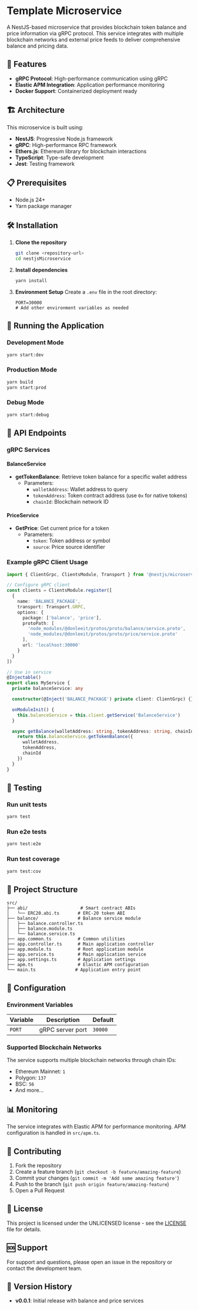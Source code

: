 # Template Microservice

A NestJS-based microservice that provides blockchain token balance and price information via gRPC protocol. This service integrates with multiple blockchain networks and external price feeds to deliver comprehensive balance and pricing data.

## 🚀 Features

- **gRPC Protocol**: High-performance communication using gRPC
- **Elastic APM Integration**: Application performance monitoring
- **Docker Support**: Containerized deployment ready

## 🏗️ Architecture

This microservice is built using:

- **NestJS**: Progressive Node.js framework
- **gRPC**: High-performance RPC framework
- **Ethers.js**: Ethereum library for blockchain interactions
- **TypeScript**: Type-safe development
- **Jest**: Testing framework

## 📋 Prerequisites

- Node.js 24+
- Yarn package manager

## 🛠️ Installation

1. **Clone the repository**

   ```bash
   git clone <repository-url>
   cd nestjsMicroservice
   ```

2. **Install dependencies**

   ```bash
   yarn install
   ```

3. **Environment Setup**
   Create a `.env` file in the root directory:
   ```env
   PORT=30000
   # Add other environment variables as needed
   ```

## 🚀 Running the Application

### Development Mode

```bash
yarn start:dev
```

### Production Mode

```bash
yarn build
yarn start:prod
```

### Debug Mode

```bash
yarn start:debug
```

## 📡 API Endpoints

### gRPC Services

#### BalanceService

- **getTokenBalance**: Retrieve token balance for a specific wallet address
  - Parameters:
    - `walletAddress`: Wallet address to query
    - `tokenAddress`: Token contract address (use `0x` for native tokens)
    - `chainId`: Blockchain network ID

#### PriceService

- **GetPrice**: Get current price for a token
  - Parameters:
    - `token`: Token address or symbol
    - `source`: Price source identifier

### Example gRPC Client Usage

```typescript
import { ClientGrpc, ClientsModule, Transport } from '@nestjs/microservices'

// Configure gRPC client
const clients = ClientsModule.register([
  {
    name: 'BALANCE_PACKAGE',
    transport: Transport.GRPC,
    options: {
      package: ['balance', 'price'],
      protoPath: [
        'node_modules/@donleeit/protos/proto/balance/service.proto',
        'node_modules/@donleeit/protos/proto/price/service.proto'
      ],
      url: 'localhost:30000'
    }
  }
])

// Use in service
@Injectable()
export class MyService {
  private balanceService: any

  constructor(@Inject('BALANCE_PACKAGE') private client: ClientGrpc) {}

  onModuleInit() {
    this.balanceService = this.client.getService('BalanceService')
  }

  async getBalance(walletAddress: string, tokenAddress: string, chainId: number) {
    return this.balanceService.getTokenBalance({
      walletAddress,
      tokenAddress,
      chainId
    })
  }
}
```

## 🧪 Testing

### Run unit tests

```bash
yarn test
```

### Run e2e tests

```bash
yarn test:e2e
```

### Run test coverage

```bash
yarn test:cov
```

## 📁 Project Structure

```
src/
├── abi/                    # Smart contract ABIs
│   └── ERC20.abi.ts       # ERC-20 token ABI
├── balance/               # Balance service module
│   ├── balance.controller.ts
│   ├── balance.module.ts
│   └── balance.service.ts
├── app.common.ts          # Common utilities
├── app.controller.ts      # Main application controller
├── app.module.ts          # Root application module
├── app.service.ts         # Main application service
├── app.settings.ts        # Application settings
├── apm.ts                 # Elastic APM configuration
└── main.ts               # Application entry point
```

## 🔧 Configuration

### Environment Variables

| Variable | Description      | Default |
| -------- | ---------------- | ------- |
| `PORT`   | gRPC server port | `30000` |

### Supported Blockchain Networks

The service supports multiple blockchain networks through chain IDs:

- Ethereum Mainnet: `1`
- Polygon: `137`
- BSC: `56`
- And more...

## 📊 Monitoring

The service integrates with Elastic APM for performance monitoring. APM configuration is handled in `src/apm.ts`.

## 🤝 Contributing

1. Fork the repository
2. Create a feature branch (`git checkout -b feature/amazing-feature`)
3. Commit your changes (`git commit -m 'Add some amazing feature'`)
4. Push to the branch (`git push origin feature/amazing-feature`)
5. Open a Pull Request

## 📝 License

This project is licensed under the UNLICENSED license - see the [LICENSE](LICENSE) file for details.

## 🆘 Support

For support and questions, please open an issue in the repository or contact the development team.

## 🔄 Version History

- **v0.0.1**: Initial release with balance and price services
